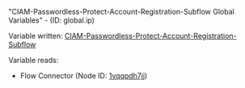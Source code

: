 "CIAM-Passwordless-Protect-Account-Registration-Subflow Global Variables" - (ID: global.ip)

Variable written:
[CIAM-Passwordless-Protect-Account-Registration-Subflow](../index.md#Variables)

Variable reads:
* Flow Connector (Node ID: [1vqqpdh7jj](../nodes/1vqqpdh7jj.md))
